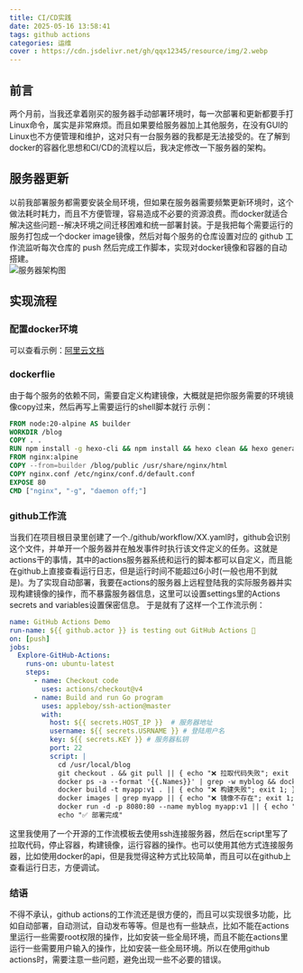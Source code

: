 ```yaml
---
title: CI/CD实践
date: 2025-05-16 13:58:41
tags: github actions
categories: 运维
cover : https://cdn.jsdelivr.net/gh/qqx12345/resource/img/2.webp
---
```

## 前言
两个月前，当我还拿着刚买的服务器手动部署环境时，每一次部署和更新都要手打Linux命令，属实是非常麻烦。而且如果要给服务器加上其他服务，在没有GUI的Linux也不方便管理和维护，这对只有一台服务器的我都是无法接受的。在了解到docker的容器化思想和CI/CD的流程以后，我决定修改一下服务器的架构。

## 服务器更新
以前我部署服务都需要安装全局环境，但如果在服务器需要频繁更新环境时，这个做法耗时耗力，而且不方便管理，容易造成不必要的资源浪费。而docker就适合解决这些问题--解决环境之间迁移困难和统一部署封装。于是我把每个需要运行的服务打包成一个docker image镜像，然后对每个服务的仓库设置对应的 github 工作流监听每次仓库的 push 然后完成工作脚本，实现对docker镜像和容器的自动搭建。
<br>
![服务器架构图](https://cdn.jsdelivr.net/gh/qqx12345/resource/img/server.webp)

## 实现流程

### 配置docker环境
可以查看示例：[阿里云文档](https://developer.aliyun.com/article/1457025)
### dockerflie
由于每个服务的依赖不同，需要自定义构建镜像，大概就是把你服务需要的环境镜像copy过来，然后再写上需要运行的shell脚本就行
示例：
``` dockerfile
FROM node:20-alpine AS builder
WORKDIR /blog
COPY . .
RUN npm install -g hexo-cli && npm install && hexo clean && hexo generate
FROM nginx:alpine
COPY --from=builder /blog/public /usr/share/nginx/html
COPY nginx.conf /etc/nginx/conf.d/default.conf
EXPOSE 80
CMD ["nginx", "-g", "daemon off;"]
```
### github工作流
当我们在项目根目录里创建了一个./github/workflow/XX.yaml时，github会识别这个文件，并单开一个服务器并在触发事件时执行该文件定义的任务。这就是actions干的事情，其中的actions服务器系统和运行的脚本都可以自定义，而且能在github上直接查看运行日志，但是运行时间不能超过6小时(一般也用不到就是)。为了实现自动部署，我要在actions的服务器上远程登陆我的实际服务器并实现构建镜像的操作，而不暴露服务器信息，这里可以设置settings里的Actions secrets and variables设置保密信息。
于是就有了这样一个工作流示例：
``` xx.yml
name: GitHub Actions Demo
run-name: ${{ github.actor }} is testing out GitHub Actions 🚀
on: [push]
jobs:
  Explore-GitHub-Actions:
    runs-on: ubuntu-latest
    steps:
      - name: Checkout code
        uses: actions/checkout@v4
      - name: Build and run Go program
        uses: appleboy/ssh-action@master
        with:
          host: ${{ secrets.HOST_IP }}	# 服务器地址
          username: ${{ secrets.USRNAME }} # 登陆用户名
          key: ${{ secrets.KEY }} # 服务器私钥
          port: 22
          script: |
            cd /usr/local/blog
            git checkout . && git pull || { echo "❌ 拉取代码失败"; exit 1; }
            docker ps -a --format '{{.Names}}' | grep -w myblog && docker stop myblog && docker rm myblog || echo "ℹ️ 容器 myblog 不存在，跳过"
            docker build -t myapp:v1 . || { echo "❌ 构建失败"; exit 1; }
            docker images | grep myapp || { echo "❌ 镜像不存在"; exit 1; }
            docker run -d -p 8080:80 --name myblog myapp:v1 || { echo "❌ 运行失败"; exit 1; }
            echo "✅ 部署完成"
```
这里我使用了一个开源的工作流模板去使用ssh连接服务器，然后在script里写了拉取代码，停止容器，构建镜像，运行容器的操作。也可以使用其他方式连接服务器，比如使用docker的api，但是我觉得这种方式比较简单，而且可以在github上查看运行日志，方便调试。
### 结语
不得不承认，github actions的工作流还是很方便的，而且可以实现很多功能，比如自动部署，自动测试，自动发布等等。但是也有一些缺点，比如不能在actions里运行一些需要root权限的操作，比如安装一些全局环境，而且不能在actions里运行一些需要用户输入的操作，比如安装一些全局环境。所以在使用github actions时，需要注意一些问题，避免出现一些不必要的错误。